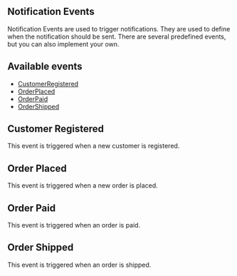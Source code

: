 ## Notification Events
Notification Events are used to trigger notifications. 
They are used to define when the notification should be sent.
There are several predefined events, but you can also implement your own.

## Available events
- [CustomerRegistered](#customer-registered)
- [OrderPlaced](#order-placed)
- [OrderPaid](#order-paid)
- [OrderShipped](#order-shipped)

## Customer Registered
This event is triggered when a new customer is registered.

## Order Placed
This event is triggered when a new order is placed.

## Order Paid
This event is triggered when an order is paid.

## Order Shipped
This event is triggered when an order is shipped.
